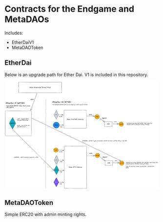 # Contracts for the Endgame and MetaDAOs

Includes:

 * EtherDaiV1
 * MetaDAOToken

## EtherDai

Below is an upgrade path for Ether Dai. V1 is included in this repository.

![EtherDai](img/etherdai.png)

## MetaDAOToken

Simple ERC20 with admin minting rights.

